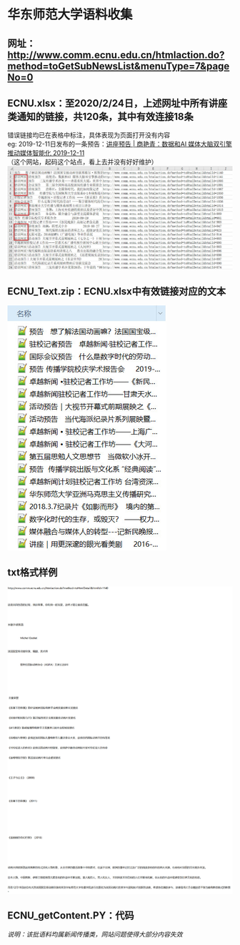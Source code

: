 # 华东师范大学语料收集
## 网址：http://www.comm.ecnu.edu.cn/htmlaction.do?method=toGetSubNewsList&menuType=7&pageNo=0
## ECNU.xlsx：至2020/2/24日，上述网址中所有讲座类通知的链接，共120条，其中有效连接18条
错误链接均已在表格中标注，具体表现为页面打开没有内容<br>
eg: 2019-12-11日发布的一条预告：[讲座预告 | 商艳青：数据和AI 媒体大脑双引擎推动媒体智能化     2019-12-11](http://www.comm.ecnu.edu.cn/htmlaction.do?method=toHtmlDetail&htmlId=1141)<br>
（这个网站，起码这个站点，看上去并没有好好维护）
![Image text](https://github.com/JJYDXFS/little-innovation/blob/master/Text_Materials/Website/ECNU/img/%E9%94%99%E8%AF%AF%E9%A1%B5%E9%9D%A2.jpg?raw=true)
## ECNU_Text.zip：ECNU.xlsx中有效链接对应的文本
![Image text](https://github.com/JJYDXFS/little-innovation/blob/master/Text_Materials/Website/ECNU/img/%E5%B0%B1%E8%BF%99%E4%B9%88%E5%A4%9A%E4%BA%86.jpg?raw=true)
## txt格式样例
![Image text](https://github.com/JJYDXFS/little-innovation/blob/master/Text_Materials/Website/ECNU/img/example.jpg?raw=true)
## ECNU_getContent.PY：代码
*说明：该批语料均属新闻传播类，网站问题使得大部分内容失效*
